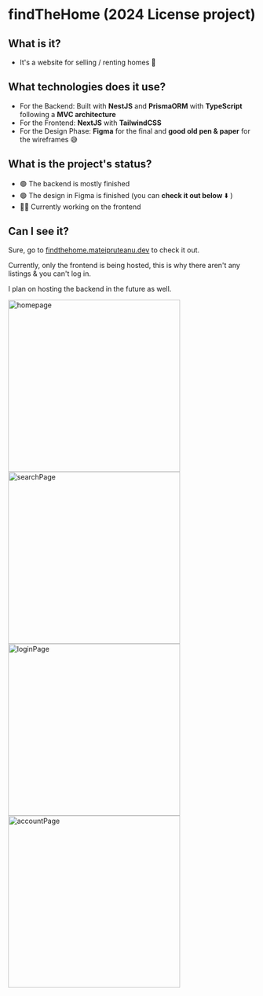 # findTheHome (2024 License project)

## What is it?
- It's a website for selling / renting homes 🏡

## What technologies does it use?

* For the Backend: Built with **NestJS** and **PrismaORM** with **TypeScript** following a **MVC architecture**
* For the Frontend: **NextJS** with **TailwindCSS**
* For the Design Phase: **Figma** for the final and **good old pen & paper** for the wireframes 😅

## What is the project's status?
- 🟢 The backend is mostly finished
- 🟢 The design in Figma is finished (you can **check it out below** ⬇️ ) 
- 👷‍♂️ Currently working on the frontend

## Can I see it?
Sure, go to [findthehome.mateipruteanu.dev](https://findthehome.mateipruteanu.dev/) to check it out.

Currently, only the frontend is being hosted, this is why there aren't any listings & you can't log in.

I plan on hosting the backend in the future as well.

<img src="https://github.com/mateipruteanu/findTheHome-LicenseProject/assets/35728927/f31c1bb5-a1d0-4007-bf05-a2ed30711212" height="350" alt="homepage">
<img src="https://github.com/mateipruteanu/findTheHome-LicenseProject/assets/35728927/3d9f33a1-0aa1-431a-9430-4f25210d104a" height="350" alt="searchPage">
<img src="https://github.com/mateipruteanu/findTheHome-LicenseProject/assets/35728927/ea984201-eb9c-42f1-9e2c-a811bb440858" height="350" alt="loginPage">
<img src="https://github.com/mateipruteanu/findTheHome-LicenseProject/assets/35728927/5eeb64e4-b41b-4326-8a81-30d63c953184" height="350" alt="accountPage">
